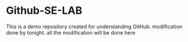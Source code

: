 # Github-SE-LAB
This is a demo repository created for understanding GitHub. modification done by tonight. all the modification will be done here
